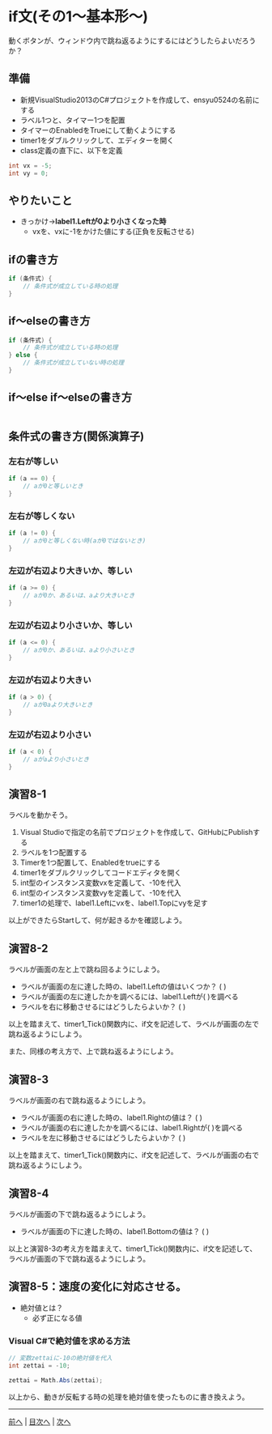 # if文(その1～基本形～)
動くボタンが、ウィンドウ内で跳ね返るようにするにはどうしたらよいだろうか？

## 準備
- 新規VisualStudio2013のC#プロジェクトを作成して、ensyu0524の名前にする
- ラベル1つと、タイマー1つを配置
- タイマーのEnabledをTrueにして動くようにする
- timer1をダブルクリックして、エディターを開く
- class定義の直下に、以下を定義

```cs
int vx = -5;
int vy = 0;
```


## やりたいこと
- きっかけ→**label1.Leftが0より小さくなった時**
  - vxを、vxに-1をかけた値にする(正負を反転させる)


## ifの書き方
```cs
if (条件式) {
    // 条件式が成立している時の処理
}

```

## if～elseの書き方
```cs
if (条件式) {
    // 条件式が成立している時の処理
} else {
    // 条件式が成立していない時の処理
}

```

## if～else if～elseの書き方
```cs

```

## 条件式の書き方(関係演算子)
### 左右が等しい

```cs
if (a == 0) {
    // aが0と等しいとき
}
```

### 左右が等しくない

```cs
if (a != 0) {
    // aが0と等しくない時(aが0ではないとき)
}
```

### 左辺が右辺より大きいか、等しい

```cs
if (a >= 0) {
    // aが0か、あるいは、aより大きいとき
}
```

### 左辺が右辺より小さいか、等しい

```cs
if (a <= 0) {
    // aが0か、あるいは、aより小さいとき
}
```

### 左辺が右辺より大きい

```cs
if (a > 0) {
    // aが0aより大きいとき
}
```

### 左辺が右辺より小さい

```cs
if (a < 0) {
    // aがaより小さいとき
}
```

## 演習8-1
ラベルを動かそう。

1.	Visual Studioで指定の名前でプロジェクトを作成して、GitHubにPublishする
2.	ラベルを1つ配置する
3.	Timerを1つ配置して、Enabledをtrueにする
4.	timer1をダブルクリックしてコードエディタを開く
5.	int型のインスタンス変数vxを定義して、-10を代入
6.	int型のインスタンス変数vyを定義して、-10を代入
7.	timer1の処理で、label1.Leftにvxを、label1.Topにvyを足す

以上ができたらStartして、何が起きるかを確認しよう。

## 演習8-2
ラベルが画面の左と上で跳ね回るようにしよう。

- ラベルが画面の左に達した時の、label1.Leftの値はいくつか？ ( )
- ラベルが画面の左に達したかを調べるには、label1.Leftが( )を調べる
- ラベルを右に移動させるにはどうしたらよいか？ ( )

以上を踏まえて、timer1_Tick()関数内に、if文を記述して、ラベルが画面の左で跳ね返るようにしよう。

また、同様の考え方で、上で跳ね返るようにしよう。

## 演習8-3
ラベルが画面の右で跳ね返るようにしよう。
- ラベルが画面の右に達した時の、label1.Rightの値は？    ( )
- ラベルが画面の右に達したかを調べるには、label1.Rightが( )を調べる
- ラベルを左に移動させるにはどうしたらよいか？ ( )

以上を踏まえて、timer1_Tick()関数内に、if文を記述して、ラベルが画面の右で跳ね返るようにしよう。

## 演習8-4
ラベルが画面の下で跳ね返るようにしよう。

- ラベルが画面の下に達した時の、label1.Bottomの値は？   ( )

以上と演習8-3の考え方を踏まえて、timer1_Tick()関数内に、if文を記述して、ラベルが画面の下で跳ね返るようにしよう。

## 演習8-5：速度の変化に対応させる。
- 絶対値とは？
  - 必ず正になる値

### Visual C#で絶対値を求める方法

```cs
// 変数zettaiに-10の絶対値を代入
int zettai = -10;

zettai = Math.Abs(zettai);

```

以上から、動きが反転する時の処理を絶対値を使ったものに書き換えよう。

---

[前へ](07.md) | [目次へ](README.md#%E7%9B%AE%E6%AC%A1) | [次へ](09.md)
